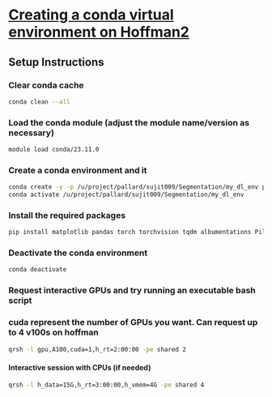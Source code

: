 
# [Creating a conda virtual environment on Hoffman2](https://www.hoffman2.idre.ucla.edu/)

## Setup Instructions

### Clear conda cache
```bash
conda clean --all
```

### Load the conda module (adjust the module name/version as necessary)
```bash
module load conda/23.11.0
```
### Create a conda environment and it
```bash
conda create -y -p /u/project/pallard/sujit009/Segmentation/my_dl_env python=3.11.6
conda activate /u/project/pallard/sujit009/Segmentation/my_dl_env
```
### Install the required packages
```bash
pip install matplotlib pandas torch torchvision tqdm albumentations Pillow opencv-python
```
### Deactivate the conda environment
```bash
conda deactivate
```

### Request interactive GPUs and try running an executable bash script
### cuda represent the number of GPUs you want. Can request up to 4 v100s on hoffman
```bash
qrsh -l gpu,A100,cuda=1,h_rt=2:00:00 -pe shared 2 
```

#### Interactive session with CPUs (if needed)
```bash
qrsh -l h_data=15G,h_rt=3:00:00,h_vmem=4G -pe shared 4
```


